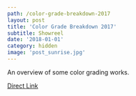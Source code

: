 ```yaml
---
path: /color-grade-breakdown-2017
layout: post
title: 'Color Grade Breakdown 2017'
subtitle: Showreel
date: '2018-01-01'
category: hidden
image: 'post_sunrise.jpg'
---
```


An overview of some color grading works.

<ResponsiveIframe src="https://player.vimeo.com/video/258404953" width="1920" height="1080"/>

[Direct Link](https://vimeo.com/258404953)
